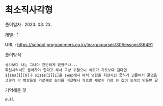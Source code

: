 # 최소직사각형 
풀이일자 : 2023. 03. 23.  
    
레벨 : 1    

URL : https://school.programmers.co.kr/learn/courses/30/lessons/86491  
    
풀이방식    

    생각보다 나는 그나마 간단하게 짰었구나...
    회전시켜서도 들어가야 한다고 해서 그냥 귀찮으니 세로가 가로보다 길다면
    sizes[i][0]과 sizes[i][1]을 swap해서 마치 명함을 회전시킨 듯하게 민들어서 풀었음
    그렇게 각 명함들의 가로세로 길이를 비교해서 가로랑 세로가 가장 큰 값이 오게끔 만들면 끝

기억해둘 것  
    
    null
